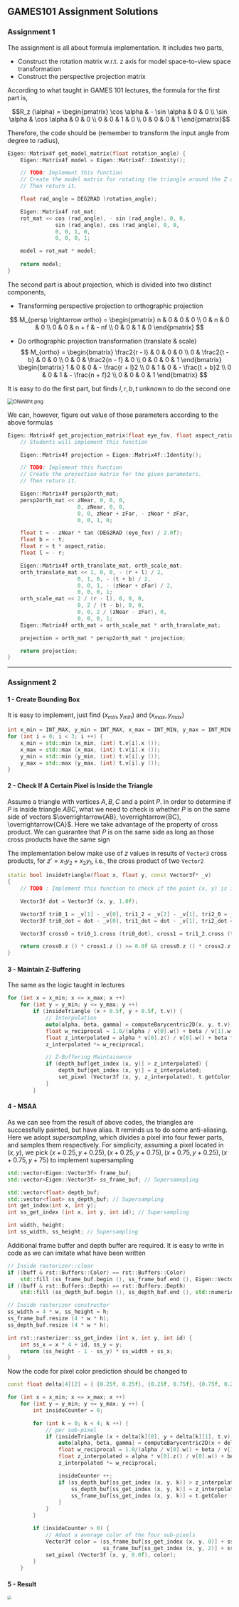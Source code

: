 ## GAMES101 Assignment Solutions

### Assignment 1

The assignment is all about formula implementation. It includes two parts,

- Construct the rotation matrix w.r.t. z axis for model space-to-view space transformation
- Construct the perspective projection matrix

According to what taught in GAMES 101 lectures, the formula for the first part is,
```math
R_z (\alpha) = 
\begin{pmatrix}
\cos \alpha & - \sin \alpha & 0 & 0 \\
\sin \alpha & \cos \alpha & 0 & 0 \\
0 & 0 & 1 & 0 \\
0 & 0 & 0 & 1
\end{pmatrix}
```
Therefore, the code should be (remember to transform the input angle from degree to radius),

```c++
Eigen::Matrix4f get_model_matrix(float rotation_angle) {
    Eigen::Matrix4f model = Eigen::Matrix4f::Identity();

    // TODO: Implement this function
    // Create the model matrix for rotating the triangle around the Z axis.
    // Then return it.

    float rad_angle = DEG2RAD (rotation_angle);

    Eigen::Matrix4f rot_mat;
    rot_mat << cos (rad_angle), - sin (rad_angle), 0, 0,
               sin (rad_angle), cos (rad_angle), 0, 0,
               0, 0, 1, 0,
               0, 0, 0, 1;

    model = rot_mat * model;
    
    return model;
}
```



The second part is about projection, which is divided into two distinct components,

- Transforming perspective projection to orthographic projection

$$
M_{persp \rightarrow ortho} =
\begin{pmatrix}
n & 0 & 0 & 0 \\
0 & n & 0 & 0 \\
0 & 0 & n + f & - nf \\
0 & 0 & 1 & 0
\end{pmatrix}
$$

- Do orthographic projection transformation (translate & scale)
  $$
  M_{ortho} =
  \begin{bmatrix}
  \frac2{r - l} & 0 & 0 & 0 \\
  0 & \frac2{t - b} & 0 & 0 \\
  0 & 0 & \frac2{n - f} & 0 \\
  0 & 0 & 0 & 1
  \end{bmatrix}
  \begin{bmatrix}
  1 & 0 & 0 & - \frac{r + l}2 \\
  0 & 1 & 0 & - \frac{t + b}2 \\
  0 & 0 & 1 & - \frac{n + f}2 \\
  0 & 0 & 0 & 1
  \end{bmatrix}
  $$

It is easy to do the first part, but finds $l, r, b, t$ unknown to do the second one

<img src="https://ooo.0x0.ooo/2023/11/03/ONeWht.png" alt="ONeWht.png" style="zoom:80%;" />

We can, however, figure out value of those parameters according to the above formulas

```c++
Eigen::Matrix4f get_projection_matrix(float eye_fov, float aspect_ratio, float zNear, float zFar) {
    // Students will implement this function

    Eigen::Matrix4f projection = Eigen::Matrix4f::Identity();

    // TODO: Implement this function
    // Create the projection matrix for the given parameters.
    // Then return it.

    Eigen::Matrix4f persp2orth_mat;
    persp2orth_mat << zNear, 0, 0, 0,
                      0, zNear, 0, 0,
                      0, 0, zNear + zFar, - zNear * zFar,
                      0, 0, 1, 0;

    float t = - zNear * tan (DEG2RAD (eye_fov) / 2.0f);
    float b = - t;
    float r = t * aspect_ratio;
    float l = - r;

    Eigen::Matrix4f orth_translate_mat, orth_scale_mat;
    orth_translate_mat << 1, 0, 0, - (r + l) / 2,
                      0, 1, 0, - (t + b) / 2,
                      0, 0, 1, - (zNear + zFar) / 2,
                      0, 0, 0, 1;
    orth_scale_mat << 2 / (r - l), 0, 0, 0,
                      0, 2 / (t - b), 0, 0,
                      0, 0, 2 / (zNear - zFar), 0,
                      0, 0, 0, 1;
    Eigen::Matrix4f orth_mat = orth_scale_mat * orth_translate_mat;

    projection = orth_mat * persp2orth_mat * projection;

    return projection;
}
```



---

### Assignment 2

#### 1 - Create Bounding Box

It is easy to implement, just find $(x_{min}, y_{min})$ and $(x_{max}, y_{max})$

```C++
int x_min = INT_MAX, y_min = INT_MAX, x_max = INT_MIN, y_max = INT_MIN;
for (int i = 0; i < 3; i ++) {
    x_min = std::min (x_min, (int) t.v[i].x ());
    x_max = std::max (x_max, (int) t.v[i].x ());
    y_min = std::min (y_min, (int) t.v[i].y ());
    y_max = std::max (y_max, (int) t.v[i].y ());
}
```

#### 2 - Check If A Certain Pixel is Inside the Triangle

Assume a triangle with vertices $A, B, C$ and a point $P$. In order to determine if $P$ is inside triangle $ABC$, what we need to check is whether $P$ is on the same side of vectors $\overrightarrow{AB}, \overrightarrow{BC}, \overrightarrow{CA}$. Here we take advantage of the property of cross product. We can guarantee that $P$ is on the same side as long as those cross products have the same sign

The implementation below make use of $z$ values in results of `Vector3` cross products, for $z' = x_1y_2 + x_2y_1$, i.e., the cross product of two `Vector2`

```C++
static bool insideTriangle(float x, float y, const Vector3f* _v)
{   
    // TODO : Implement this function to check if the point (x, y) is inside the triangle represented by _v[0], _v[1], _v[2]

    Vector3f dot = Vector3f (x, y, 1.0f);

    Vector3f tri0_1 = _v[1] - _v[0], tri1_2 = _v[2] - _v[1], tri2_0 = _v[0] - _v[2];
    Vector3f tri0_dot = dot - _v[0], tri1_dot = dot - _v[1], tri2_dot = dot -_v[2];

    Vector3f cross0 = tri0_1.cross (tri0_dot), cross1 = tri1_2.cross (tri1_dot), cross2 = tri2_0.cross (tri2_dot);

    return cross0.z () * cross1.z () >= 0.0f && cross0.z () * cross2.z () >= 0.0f;
}
```

#### 3 - Maintain Z-Buffering

The same as the logic taught in lectures

```c++
for (int x = x_min; x <= x_max; x ++)
    for (int y = y_min; y <= y_max; y ++)
        if (insideTriangle (x + 0.5f, y + 0.5f, t.v)) {
            // Interpolation
            auto[alpha, beta, gamma] = computeBarycentric2D(x, y, t.v);
            float w_reciprocal = 1.0/(alpha / v[0].w() + beta / v[1].w() + gamma / v[2].w());
            float z_interpolated = alpha * v[0].z() / v[0].w() + beta * v[1].z() / v[1].w() + gamma * v[2].z() / v[2].w();
            z_interpolated *= w_reciprocal;

            // Z-Buffering Maintainance
            if (depth_buf[get_index (x, y)] > z_interpolated) {
                depth_buf[get_index (x, y)] = z_interpolated;
                set_pixel (Vector3f (x, y, z_interpolated), t.getColor ());
            }
        }
```

#### 4 - MSAA

As we can see from the result of above codes, the triangles are successfully painted, but have alias. It reminds us to do some anti-aliasing. Here we adopt *supersampling*, which divides a pixel into four fewer parts, and samples them respectively. For simplicity, assuming a pixel located in $(x, y)$, we pick $(x + 0.25, y + 0.25), (x + 0.25, y + 0.75), (x + 0.75, y + 0.25), (x + 0.75, y + 75)$ to implement supersampling

```C++
std::vector<Eigen::Vector3f> frame_buf;
std::vector<Eigen::Vector3f> ss_frame_buf; // Supersamepling

std::vector<float> depth_buf;
std::vector<float> ss_depth_buf; // Supersampling
int get_index(int x, int y);
int ss_get_index (int x, int y, int id); // Supersampling

int width, height;
int ss_width, ss_height; // Supersampling
```

Additional frame buffer and depth buffer are required. It is easy to write in code as we can imitate what have been written

```C++
// Inside rasterizer::clear
if ((buff & rst::Buffers::Color) == rst::Buffers::Color)
    std::fill (ss_frame_buf.begin (), ss_frame_buf.end (), Eigen::Vector3f {0, 0, 0});
if ((buff & rst::Buffers::Depth) == rst::Buffers::Depth)
    std::fill (ss_depth_buf.begin (), ss_depth_buf.end (), std::numeric_limits<float>::infinity ());
```

```C++
// Inside rasterizer constructor
ss_width = 4 * w, ss_height = h;
ss_frame_buf.resize (4 * w * h);
ss_depth_buf.resize (4 * w * h);
```

```C++
int rst::rasterizer::ss_get_index (int x, int y, int id) {
    int ss_x = x * 4 + id, ss_y = y;
    return (ss_height - 1 - ss_y) * ss_width + ss_x;
}
```

Now the code for pixel color prediction should be changed to

```C++
const float delta[4][2] = { {0.25f, 0.25f}, {0.25f, 0.75f}, {0.75f, 0.25f}, {0.75, 0.75f} };

for (int x = x_min; x <= x_max; x ++)
    for (int y = y_min; y <= y_max; y ++) {
        int insideCounter = 0;

        for (int k = 0; k < 4; k ++) {
            // per sub-pixel
            if (insideTriangle (x + delta[k][0], y + delta[k][1], t.v)) {
                auto[alpha, beta, gamma] = computeBarycentric2D(x + delta[k][0], y + delta[k][1], t.v);
                float w_reciprocal = 1.0/(alpha / v[0].w() + beta / v[1].w() + gamma / v[2].w());
                float z_interpolated = alpha * v[0].z() / v[0].w() + beta * v[1].z() / v[1].w() + gamma * v[2].z() / v[2].w();
                z_interpolated *= w_reciprocal;

                insideCounter ++;
                if (ss_depth_buf[ss_get_index (x, y, k)] > z_interpolated) {
                    ss_depth_buf[ss_get_index (x, y, k)] = z_interpolated;
                    ss_frame_buf[ss_get_index (x, y, k)] = t.getColor ();
                }
            }
        }

        if (insideCounter > 0) {
            // Adopt a average color of the four sub-pixels
            Vector3f color = (ss_frame_buf[ss_get_index (x, y, 0)] + ss_frame_buf[ss_get_index (x, y, 1)] +
                              ss_frame_buf[ss_get_index (x, y, 2)] + ss_frame_buf[ss_get_index (x, y, 3)]) / 4;
            set_pixel (Vector3f (x, y, 0.0f), color);
        }
    }
```

#### 5 - Result

<img src="Assignment2/Assignment2/Assignment2/Triangles_final.jpg" style="zoom: 50%;" />
